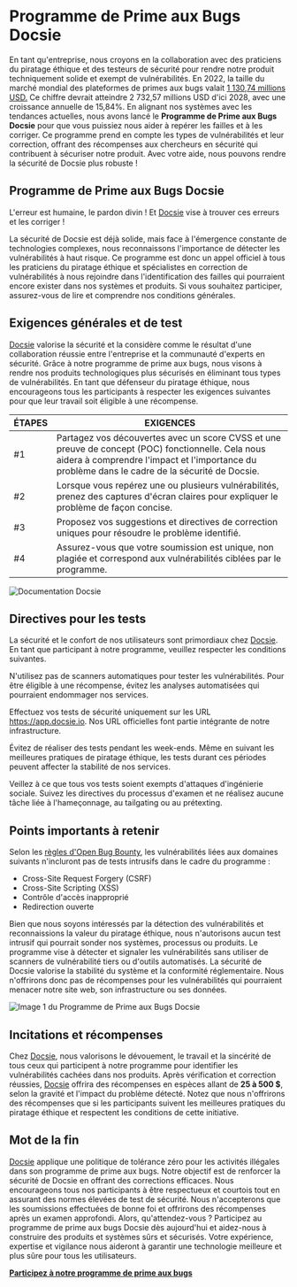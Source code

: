 # Programme de Prime aux Bugs Docsie

En tant qu'entreprise, nous croyons en la collaboration avec des praticiens du piratage éthique et des testeurs de sécurité pour rendre notre produit techniquement solide et exempt de vulnérabilités. En 2022, la taille du marché mondial des plateformes de primes aux bugs valait [1 130,74 millions USD.](https://www.linkedin.com/pulse/bug-bounty-platforms-market-industry-trends-size/) Ce chiffre devrait atteindre 2 732,57 millions USD d'ici 2028, avec une croissance annuelle de 15,84%. En alignant nos systèmes avec les tendances actuelles, nous avons lancé le **Programme de Prime aux Bugs Docsie** pour que vous puissiez nous aider à repérer les failles et à les corriger. Ce programme prend en compte les types de vulnérabilités et leur correction, offrant des récompenses aux chercheurs en sécurité qui contribuent à sécuriser notre produit. Avec votre aide, nous pouvons rendre la sécurité de Docsie plus robuste !

## Programme de Prime aux Bugs Docsie

L'erreur est humaine, le pardon divin ! Et [Docsie](https://www.docsie.io/) vise à trouver ces erreurs et les corriger !

La sécurité de Docsie est déjà solide, mais face à l'émergence constante de technologies complexes, nous reconnaissons l'importance de détecter les vulnérabilités à haut risque. Ce programme est donc un appel officiel à tous les praticiens du piratage éthique et spécialistes en correction de vulnérabilités à nous rejoindre dans l'identification des failles qui pourraient encore exister dans nos systèmes et produits. Si vous souhaitez participer, assurez-vous de lire et comprendre nos conditions générales.

## Exigences générales et de test

[Docsie](https://site.docsie.io/documentation-collaboration-software) valorise la sécurité et la considère comme le résultat d'une collaboration réussie entre l'entreprise et la communauté d'experts en sécurité. Grâce à notre programme de prime aux bugs, nous visons à rendre nos produits technologiques plus sécurisés en éliminant tous types de vulnérabilités. En tant que défenseur du piratage éthique, nous encourageons tous les participants à respecter les exigences suivantes pour que leur travail soit éligible à une récompense.

|ÉTAPES|EXIGENCES|
|-|-|
|#1|Partagez vos découvertes avec un score CVSS et une preuve de concept (POC) fonctionnelle. Cela nous aidera à comprendre l'impact et l'importance du problème dans le cadre de la sécurité de Docsie.|
|#2|Lorsque vous repérez une ou plusieurs vulnérabilités, prenez des captures d'écran claires pour expliquer le problème de façon concise.|
|#3|Proposez vos suggestions et directives de correction uniques pour résoudre le problème identifié.|
|#4|Assurez-vous que votre soumission est unique, non plagiée et correspond aux vulnérabilités ciblées par le programme.|

![Documentation Docsie](https://cdn.docsie.io/workspace_PfNzfGj3YfKKtTO4T/doc_QiqgSuNoJpspcExF3/file_lLlyK5bsBLmSL81Su/image1.png)

## Directives pour les tests

La sécurité et le confort de nos utilisateurs sont primordiaux chez [Docsie](https://help.docsie.io/). En tant que participant à notre programme, veuillez respecter les conditions suivantes.

N'utilisez pas de scanners automatiques pour tester les vulnérabilités. Pour être éligible à une récompense, évitez les analyses automatisées qui pourraient endommager nos services.

Effectuez vos tests de sécurité uniquement sur les URL https://app.docsie.io. Nos URL officielles font partie intégrante de notre infrastructure.

Évitez de réaliser des tests pendant les week-ends. Même en suivant les meilleures pratiques de piratage éthique, les tests durant ces périodes peuvent affecter la stabilité de nos services.

Veillez à ce que tous vos tests soient exempts d'attaques d'ingénierie sociale. Suivez les directives du processus d'examen et ne réalisez aucune tâche liée à l'hameçonnage, au tailgating ou au prétexting.

## Points importants à retenir

Selon les [règles d'Open Bug Bounty](https://www.openbugbounty.org/about/), les vulnérabilités liées aux domaines suivants n'incluront pas de tests intrusifs dans le cadre du programme :

* Cross-Site Request Forgery (CSRF)
* Cross-Site Scripting (XSS)
* Contrôle d'accès inapproprié
* Redirection ouverte

Bien que nous soyons intéressés par la détection des vulnérabilités et reconnaissions la valeur du piratage éthique, nous n'autorisons aucun test intrusif qui pourrait sonder nos systèmes, processus ou produits. Le programme vise à détecter et signaler les vulnérabilités sans utiliser de scanners de vulnérabilité tiers ou d'outils automatisés. La sécurité de Docsie valorise la stabilité du système et la conformité réglementaire. Nous n'offrirons donc pas de récompenses pour les vulnérabilités qui pourraient menacer notre site web, son infrastructure ou ses données.

![Image 1 du Programme de Prime aux Bugs Docsie](https://cdn.docsie.io/workspace_PfNzfGj3YfKKtTO4T/doc_QiqgSuNoJpspcExF3/file_92YXHMuv70HS79wi3/image2.png)

## Incitations et récompenses

Chez [Docsie](https://www.docsie.io/demo/), nous valorisons le dévouement, le travail et la sincérité de tous ceux qui participent à notre programme pour identifier les vulnérabilités cachées dans nos produits. Après vérification et correction réussies, [Docsie](https://app.docsie.io/login/#/) offrira des récompenses en espèces allant de **25 à 500 $**, selon la gravité et l'impact du problème détecté. Notez que nous n'offrirons des récompenses que si les participants suivent les meilleures pratiques du piratage éthique et respectent les conditions de cette initiative.

## Mot de la fin

[Docsie](https://help.docsie.io/) applique une politique de tolérance zéro pour les activités illégales dans son programme de prime aux bugs. Notre objectif est de renforcer la sécurité de Docsie en offrant des corrections efficaces. Nous encourageons tous nos participants à être respectueux et courtois tout en assurant des normes élevées de test de sécurité. Nous n'accepterons que les soumissions effectuées de bonne foi et offrirons des récompenses après un examen approfondi. Alors, qu'attendez-vous ? Participez au programme de prime aux bugs Docsie dès aujourd'hui et aidez-nous à construire des produits et systèmes sûrs et sécurisés. Votre expérience, expertise et vigilance nous aideront à garantir une technologie meilleure et plus sûre pour tous les utilisateurs.

**[Participez à notre programme de prime aux bugs](https://www.openbugbounty.org/bugbounty/docsie2/)**